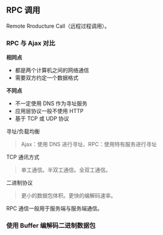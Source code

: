 ## RPC 调用

Remote Rroducture Call（远程过程调用）。

### RPC 与 Ajax 对比

**相同点**

* 都是两个计算机之间的网络通信
* 需要双方约定一个数据格式

**不同点**

* 不一定使用 DNS 作为寻址服务
* 应用层协议一般不使用 HTTP
* 基于 TCP 或 UDP 协议



寻址/负载均衡

> Ajax：使用 DNS 进行寻址、RPC：使用特有服务进行寻址

TCP 通讯方式

> 单工通信。半双工通信。全双工通信。

二进制协议

> 更小的数据包体积。更快的编解码速率。



RPC 通信一般用于服务端与服务端通信。



### 使用 Buffer 编解码二进制数据包





